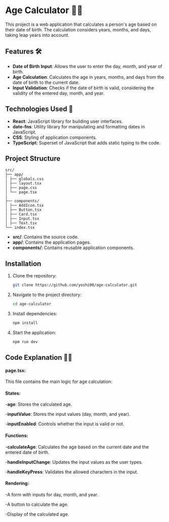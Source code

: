 # Age Calculator 👨‍💻

This project is a web application that calculates a person's age based on their date of birth. The calculation considers years, months, and days, taking leap years into account.

## Features 🛠

- **Date of Birth Input**: Allows the user to enter the day, month, and year of birth.
- **Age Calculation**: Calculates the age in years, months, and days from the date of birth to the current date.
- **Input Validation**: Checks if the date of birth is valid, considering the validity of the entered day, month, and year.

## Technologies Used 🧰

- **React**: JavaScript library for building user interfaces.
- **date-fns**: Utility library for manipulating and formatting dates in JavaScript.
- **CSS**: Styling of application components.
- **TypeScript**: Superset of JavaScript that adds static typing to the code.

## Project Structure

```
src/
├── app/
│ ├── globals.css
│ ├── layout.tsx
│ ├── page.css
│ └── page.tsx
|
├── components/
│ ├── AddIcon.tsx
│ ├── Button.tsx
| ├── Card.tsx
│ ├── Input.tsx
│ ├── Text.tsx
└── index.tsx
```

- **src/**: Contains the source code.
- **app/**: Contains the application pages.
- **components/**: Contains reusable application components.

## Installation

1. Clone the repository:

   ```sh
   git clone https://github.com/yoshi00/age-calculator.git
   ```

2. Navigate to the project directory:

   ```sh
   cd age-calculator
   ```

3. Install dependencies:
   ```sh
   npm install
   ```
4. Start the application:
   ```sh
   npm run dev
   ```

## Code Explanation 👨‍🏫

#### **page.tsx**:

This file contains the main logic for age calculation:

#### **States**:

-**age**: Stores the calculated age.

-**inputValue**: Stores the input values (day, month, and year).

-**inputEnabled**: Controls whether the input is valid or not.

#### **Functions**:

-**calculateAge**: Calculates the age based on the current date and the entered date of birth.

-**handleInputChange**: Updates the input values as the user types.

-**handleKeyPress**: Validates the allowed characters in the input.

#### **Rendering**:

-A form with inputs for day, month, and year.

-A button to calculate the age.

-Display of the calculated age.
